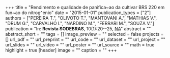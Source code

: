 +++
title = "Rendimento e qualidade de panifica~ao da cultivar BRS 220 em fun~ao do nitrog^enio"
date = "2015-01-01"
publication_types = ["2"]
authors = ["PEREIRA T.", "OLIVOTO T.", "MANTOVANI A.", "MATHIAS V.", "DRUM G.", "CARVALHO I.", "NARDINO M.", "FERRARI M.", "SOUZA V."]
publication = "In: **Revista SODEBRAS**, 10(1):20--25, [NA](NA)"
abstract = ""
abstract_short = ""
tags = []
image_preview = ""
selected = false
projects = []
url_pdf = ""
url_preprint = ""
url_code = ""
url_dataset = ""
url_project = ""
url_slides = ""
url_video = ""
url_poster = ""
url_source = ""
math = true
highlight = true
[header]
image = ""
caption = ""
+++
